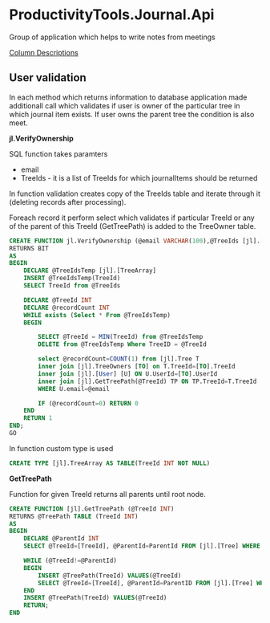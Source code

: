 # ProductivityTools.Journal.Api
Group of application which helps to write notes from meetings

[Column Descriptions](docs/ColumnDescription.MD)



## User validation

In each method which returns information to database application made additionall call which validates if user is owner of the particular tree in which journal item exists. If user owns the parent tree the condition is also meet. 

**jl.VerifyOwnership**

SQL function takes paramters
- email
- TreeIds - it is a list of TreeIds for which journalItems should be returned

In function validation creates copy of the TreeIds table and iterate through it (deleting records after processing).

Foreach record it perform select which validates if particular TreeId or any of the parent of this TreeId (GetTreePath) is added to the TreeOwner table.

```SQL
CREATE FUNCTION jl.VerifyOwnership (@email VARCHAR(100),@TreeIds [jl].[TreeArray] READONLY)
RETURNS BIT
AS
BEGIN
	DECLARE @TreeIdsTemp [jl].[TreeArray]
	INSERT @TreeIdsTemp(TreeId)
	SELECT TreeId from @TreeIds

	DECLARE @TreeId INT
	DECLARE @recordCount INT
	WHILE exists (Select * From @TreeIdsTemp)
	BEGIN

		SELECT @TreeId = MIN(TreeId) from @TreeIdsTemp
		DELETE from @TreeIdsTemp Where TreeID = @TreeId

		select @recordCount=COUNT(1) from [jl].Tree T
		inner join [jl].TreeOwners [TO] on T.TreeId=[TO].TreeId
		inner join [jl].[User] [U] ON U.UserId=[TO].UserId
		inner join [jl].GetTreePath(@TreeId) TP ON TP.TreeId=T.TreeId
		WHERE U.email=@email

		IF (@recordCount=0) RETURN 0
	END
	RETURN 1
END;
GO
```

In function custom type is used

```SQL
CREATE TYPE [jl].TreeArray AS TABLE(TreeId INT NOT NULL)
```

**GetTreePath**

Function for given TreeId returns all parents until root node.
```SQL
CREATE FUNCTION [jl].GetTreePath (@TreeId INT)
RETURNS @TreePath TABLE (TreeId INT)
AS
BEGIN
	DECLARE @ParentId INT
	SELECT @TreeId=[TreeId], @ParentId=ParentId FROM [jl].[Tree] WHERE TreeId=@TreeId	

	WHILE (@TreeId!=@ParentId)
	BEGIN
		INSERT @TreePath(TreeId) VALUES(@TreeId)
		SELECT @TreeId=[TreeId], @ParentId=ParentID FROM [jl].[Tree] WHERE TreeId=@ParentId
	END
	INSERT @TreePath(TreeId) VALUES(@TreeId)
	RETURN;
END
```